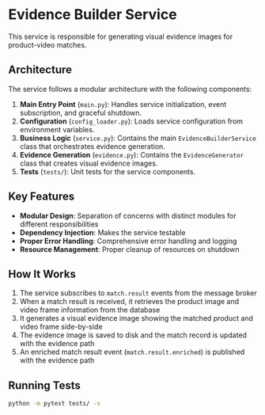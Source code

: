 # Evidence Builder Service

This service is responsible for generating visual evidence images for product-video matches.

## Architecture

The service follows a modular architecture with the following components:

1. **Main Entry Point** (`main.py`): Handles service initialization, event subscription, and graceful shutdown.
2. **Configuration** (`config_loader.py`): Loads service configuration from environment variables.
3. **Business Logic** (`service.py`): Contains the main `EvidenceBuilderService` class that orchestrates evidence generation.
4. **Evidence Generation** (`evidence.py`): Contains the `EvidenceGenerator` class that creates visual evidence images.
5. **Tests** (`tests/`): Unit tests for the service components.

## Key Features

- **Modular Design**: Separation of concerns with distinct modules for different responsibilities
- **Dependency Injection**: Makes the service testable
- **Proper Error Handling**: Comprehensive error handling and logging
- **Resource Management**: Proper cleanup of resources on shutdown

## How It Works

1. The service subscribes to `match.result` events from the message broker
2. When a match result is received, it retrieves the product image and video frame information from the database
3. It generates a visual evidence image showing the matched product and video frame side-by-side
4. The evidence image is saved to disk and the match record is updated with the evidence path
5. An enriched match result event (`match.result.enriched`) is published with the evidence path

## Running Tests

```bash
python -m pytest tests/ -v
```